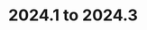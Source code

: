 ---
title: "2024.1 to 2024.3"
linkTitle: "2024.1 to 2024.3"
description: "Instructions to upgrade {{% ctx %}} 2024.1 to 2024.3"
weight: 1000
---